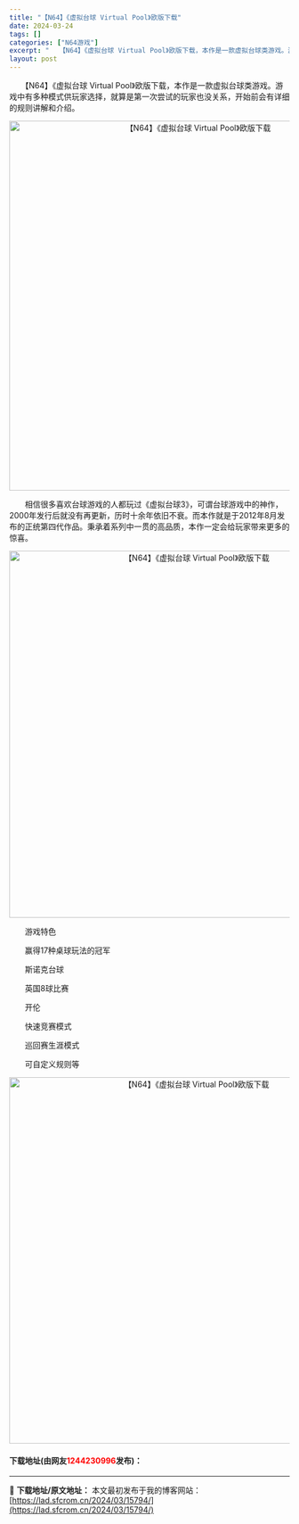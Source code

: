 ```yaml
---
title: "【N64】《虚拟台球 Virtual Pool》欧版下载"
date: 2024-03-24
tags: []
categories: ["N64游戏"]
excerpt: "　　【N64】《虚拟台球 Virtual Pool》欧版下载，本作是一款虚拟台球类游戏。游戏中有多种模式供玩家选择，就算是第一次尝试的玩家也没关系，开始前会有详细的规则讲解和介绍。 　　相信很多喜欢台球游戏的人都玩过《虚拟台球3》，可谓台球游戏中的神作，2000年发行后就没有再更新，历时十余年依旧不&hellip;"
layout: post
---
```


 <p>　　【N64】《虚拟台球 Virtual Pool》欧版下载，本作是一款虚拟台球类游戏。游戏中有多种模式供玩家选择，就算是第一次尝试的玩家也没关系，开始前会有详细的规则讲解和介绍。</p> <p align="center"><img align="" border="0" src="https://lad.sfcrom.cn/wp-content/uploads/2024/03/20240324_660046595f24b.png" width="663" alt="【N64】《虚拟台球 Virtual Pool》欧版下载" /></p> <p>　　相信很多喜欢台球游戏的人都玩过《虚拟台球3》，可谓台球游戏中的神作，2000年发行后就没有再更新，历时十余年依旧不衰。而本作就是于2012年8月发布的正统第四代作品。秉承着系列中一贯的高品质，本作一定会给玩家带来更多的惊喜。</p> <p align="center"><img align="" border="0" src="https://lad.sfcrom.cn/wp-content/uploads/2024/03/20240324_6600465ae5ef4.png" width="658" alt="【N64】《虚拟台球 Virtual Pool》欧版下载" /></p> <p>　　游戏特色</p> <p>　　赢得17种桌球玩法的冠军</p> <p>　　斯诺克台球</p> <p>　　英国8球比赛</p> <p>　　开伦</p> <p>　　快速竞赛模式</p> <p>　　巡回赛生涯模式</p> <p>　　可自定义规则等</p> <p align="center"><img align="" border="0" src="https://lad.sfcrom.cn/wp-content/uploads/2024/03/20240324_6600465cd6fd6.png" width="657" alt="【N64】《虚拟台球 Virtual Pool》欧版下载" /></p> <p><h4>下载地址(由网友<font color="red">1244230996</font>发布)：</h4></p> 

---
📖 **下载地址/原文地址：** 本文最初发布于我的博客网站：[https://lad.sfcrom.cn/2024/03/15794/](https://lad.sfcrom.cn/2024/03/15794/)
